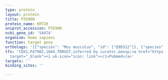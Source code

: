 ```yaml
---
type: protein
layout: protein
title: P35900
protein_name: KRT20
uniprot_accession: P35900
ncbi_gene_id: '54474'
organism: Homo sapiens
function: target gene
orthologs: '[{"species": "Mus musculus", "id": ["Q9D312"]}, {"species": "Rattus norvegicus", "id": ["D3Z7Y6"]}]'
tfs: 'CDX1,P47902,1044,TRRUST,inferred by curator,&ensp;<a href="https://www.ncbi.nlm.nih.gov/pubmed/?term=19188603%5Buid%5D+OR+29087512%5Buid%5D"
  target="_blank"><i uk-icon="icon: link"></i>Pubmed</a>'
targets: ''
binding_sites: ''

---
```

